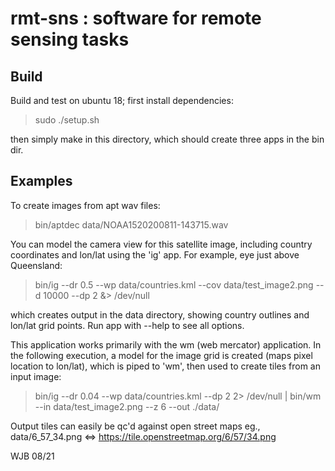 # rmt-sns : software for remote sensing tasks

## Build

Build and test on ubuntu 18; first install dependencies:

> sudo ./setup.sh

then simply make in this directory, which should create three apps in the bin dir. 

## Examples

To create images from apt wav files:

> bin/aptdec data/NOAA1520200811-143715.wav

You can model the camera view for this satellite image, including country coordinates and lon/lat using the 'ig' app. For example, eye just above Queensland:

> bin/ig --dr 0.5  --wp data/countries.kml --cov data/test_image2.png --d 10000 --dp 2 &> /dev/null

which creates output in the data directory, showing country outlines and lon/lat grid points. Run app with --help to see all options.

This application works primarily with the wm (web mercator) application. In the following execution, a model for the image grid is created (maps pixel location to lon/lat), which is piped to 'wm', then used to create tiles from an input image:

>  bin/ig --dr 0.04  --wp data/countries.kml --dp 2 2> /dev/null | bin/wm --in data/test_image2.png --z 6 --out ./data/

Output tiles can easily be qc'd against open street maps eg., data/6_57_34.png <=> https://tile.openstreetmap.org/6/57/34.png

WJB 08/21
   

